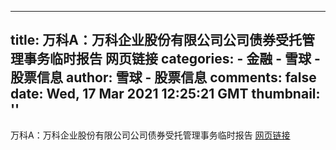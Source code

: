 
---
title: 万科A：万科企业股份有限公司公司债券受托管理事务临时报告 网页链接
categories: 
    - 金融
    - 雪球 - 股票信息
author: 雪球 - 股票信息
comments: false
date: Wed, 17 Mar 2021 12:25:21 GMT
thumbnail: ''
---

<div>   
万科A：万科企业股份有限公司公司债券受托管理事务临时报告 <a href="http://static.cninfo.com.cn/finalpage/2021-03-17/1209402655.PDF" title="http://static.cninfo.com.cn/finalpage/2021-03-17/1209402655.PDF" target="_blank" class="status-link">网页链接</a>  
</div>
            